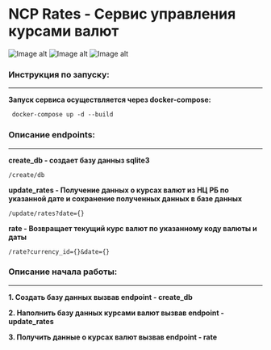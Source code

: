 # NCP Rates - Сервис управления курсами валют

![Image alt](https://img.shields.io/badge/python-%203.10-blue)
![Image alt](https://img.shields.io/badge/current%20version-1.0.0-green)
![Image alt](https://img.shields.io/badge/Developer-WeRn-red)

### Инструкция по запуску:
****

**Запуск сервиса осуществляется через docker-compose:**
```
 docker-compose up -d --build
```

### Описание endpoints:
****
**create_db - создает базу данныз sqlite3**
```
/create/db
```
**update_rates - Получение данных о курсах валют из НЦ РБ по указанной дате и сохранение полученных данных в базе данных**
```
/update/rates?date={}
```
**rate - Возвращает текущий курс валют по указанному коду валюты и даты**
```
/rate?currency_id={}&date={}
```

### Описание начала работы:
****
**1. Создать базу данных вызвав endpoint - create_db**

**2. Наполнить базу данных курсами валют вызвав endpoint - update_rates**

**3. Получить данные о курсах валют вызвав endpoint - rate**